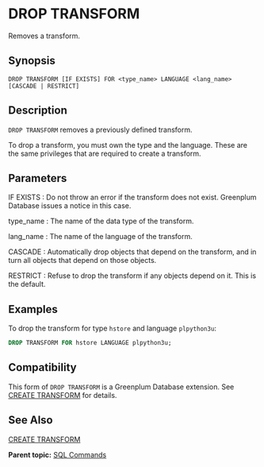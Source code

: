 # DROP TRANSFORM

Removes a transform.

## Synopsis

``` {#sql_command_synopsis}
DROP TRANSFORM [IF EXISTS] FOR <type_name> LANGUAGE <lang_name> [CASCADE | RESTRICT]
```

## Description

`DROP TRANSFORM` removes a previously defined transform.

To drop a transform, you must own the type and the language. These are the same privileges that are required to create a transform.

## Parameters

IF EXISTS
:   Do not throw an error if the transform does not exist. Greenplum Database issues a notice in this case.

type\_name
:   The name of the data type of the transform.

lang\_name
:   The name of the language of the transform.

CASCADE
:   Automatically drop objects that depend on the transform, and in turn all objects that depend on those objects.

RESTRICT
:   Refuse to drop the transform if any objects depend on it. This is the default.

## Examples

To drop the transform for type `hstore` and language `plpython3u`:

``` sql
DROP TRANSFORM FOR hstore LANGUAGE plpython3u;
```

## Compatibility

This form of `DROP TRANSFORM` is a Greenplum Database extension. See [CREATE TRANSFORM](CREATE_TRANSFORM.html) for details.

## See Also

[CREATE TRANSFORM](CREATE_TRANSFORM.html)

**Parent topic:** [SQL Commands](../sql_commands/sql_ref.html)

